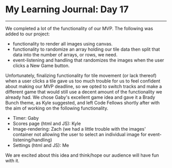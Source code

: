 # My Learning Journal: Day 17
*********************************************************************
We completed a lot of the functionality of our MVP. The following was added to our project:
- functionality to render all images using canvas.
- functionality to randomize an array holding our tile data then split that data into the number of arrays, or rows, we need.
- event-listening and handling that randomizes the images when the user clicks a New Game button.

Unfortunately, finalizing functionality for tile movement (or lack thereof) when a user clicks a tile gave us too much trouble for us to feel confident about making our MVP deadline, so we opted to switch tracks and make a different game that would still use a decent amount of the functionality we already had. We chose Gaby's excellent game idea and gave it a Brady Bunch theme, as Kyle suggested, and left Code Fellows shortly after with the aim of working on the following functionality.
- Timer: Gaby
- Scores page (html and JS): Kyle
- Image-rendering: Zach (we had a little trouble with the images' container not allowing the user to select an individual image for event-listening/handling)
- Settings (html and JS): Me

We are excited about this idea and think/hope our audience will have fun with it.
